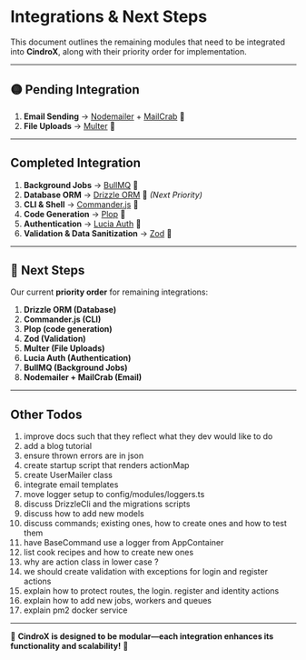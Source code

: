 # Integrations & Next Steps

This document outlines the remaining modules that need to be integrated into **CindroX**, along with their priority order for implementation.

---

## **🟡 Pending Integration**

1. **Email Sending** → [Nodemailer](https://nodemailer.com/) + [MailCrab](https://github.com/tomMoulard/mailcrab) 🔄
1. **File Uploads** → [Multer](https://www.npmjs.com/package/multer) 🔄

---

## **Completed Integration**

1. **Background Jobs** → [BullMQ](https://github.com/taskforcesh/bullmq) 🔄
1. **Database ORM** → [Drizzle ORM](https://orm.drizzle.team/) 🔄 *(Next Priority)*
1. **CLI & Shell** → [Commander.js](https://www.npmjs.com/package/commander) 🔄
1. **Code Generation** → [Plop](https://plopjs.com/) 🔄
1. **Authentication** → [Lucia Auth](https://lucia-auth.com/) 🔄
1. **Validation & Data Sanitization** → [Zod](https://zod.dev/) 🔄

---

## **📌 Next Steps**

Our current **priority order** for remaining integrations:

1. **Drizzle ORM (Database)**
7. **Commander.js (CLI)**
7. **Plop (code generation)**
2. **Zod (Validation)**
6. **Multer (File Uploads)**
3. **Lucia Auth (Authentication)**
4. **BullMQ (Background Jobs)**
5. **Nodemailer + MailCrab (Email)**

---

## Other Todos
1. improve docs such that they reflect what they dev would like to do
2. add a blog tutorial
3. ensure thrown errors are in json
4. create startup script that renders actionMap
5. create UserMailer class
6. integrate email templates
7. move logger setup to config/modules/loggers.ts
8. discuss DrizzleCli and the migrations scripts
9. discuss how to add new models
10. discuss commands; existing ones, how to create ones and how to test them
11. have BaseCommand use a logger from AppContainer
12. list cook recipes and how to create new ones
13. why are action class in lower case ? 
16. we should create validation with exceptions for login and register actions
14. explain how to protect routes, the login. register and identity actions
15. explain how to add new jobs, workers and queues
16. explain pm2 docker service
---


🔹 **CindroX is designed to be modular—each integration enhances its functionality and scalability!** 🚀
